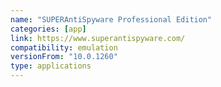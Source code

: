 ```yaml
---
name: "SUPERAntiSpyware Professional Edition"
categories: [app]
link: https://www.superantispyware.com/
compatibility: emulation
versionFrom: "10.0.1260"
type: applications
---
```


